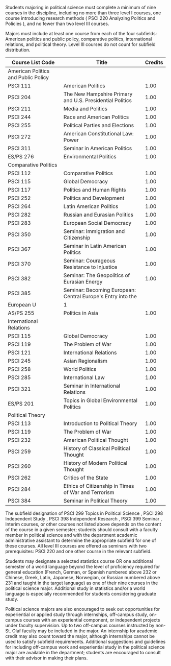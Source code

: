 Students majoring in political science must complete a minimum of nine courses
in the discipline, including no more than three level I courses, one course
introducing research methods (  PSCI 220 Analyzing Politics and Policies  ),
and no fewer than two level III courses.

Majors must include at least one course from each of the four subfields:
American politics and public policy, comparative politics, international
relations, and political theory. Level III courses do not count for subfield
distribution.

Course List  Code  |  Title  |  Credits  
---|---|---  
American Politics and Public Policy  |  
PSCI 111  |  American Politics  |  1.00  
PSCI 204  |  The New Hampshire Primary and U.S. Presidential Politics  |  1.00  
PSCI 211  |  Media and Politics  |  1.00  
PSCI 244  |  Race and American Politics  |  1.00  
PSCI 255  |  Political Parties and Elections  |  1.00  
PSCI 272  |  American Constitutional Law: Power  |  1.00  
PSCI 311  |  Seminar in American Politics  |  1.00  
ES/PS 276  |  Environmental Politics  |  1.00  
Comparative Politics  |  
PSCI 112  |  Comparative Politics  |  1.00  
PSCI 115  |  Global Democracy  |  1.00  
PSCI 117  |  Politics and Human Rights  |  1.00  
PSCI 252  |  Politics and Development  |  1.00  
PSCI 264  |  Latin American Politics  |  1.00  
PSCI 282  |  Russian and Eurasian Politics  |  1.00  
PSCI 283  |  European Social Democracy  |  1.00  
PSCI 350  |  Seminar: Immigration and Citizenship  |  1.00  
PSCI 367  |  Seminar in Latin American Politics  |  1.00  
PSCI 370  |  Seminar: Courageous Resistance to Injustice  |  1.00  
PSCI 382  |  Seminar: The Geopolitics of Eurasian Energy  |  1.00  
PSCI 385  |  Seminar: Becoming European: Central Europe's Entry into the
European U  |  1  
AS/PS 255  |  Politics in Asia  |  1.00  
International Relations  |  
PSCI 115  |  Global Democracy  |  1.00  
PSCI 119  |  The Problem of War  |  1.00  
PSCI 121  |  International Relations  |  1.00  
PSCI 245  |  Asian Regionalism  |  1.00  
PSCI 258  |  World Politics  |  1.00  
PSCI 285  |  International Law  |  1.00  
PSCI 321  |  Seminar in International Relations  |  1.00  
ES/PS 201  |  Topics in Global Environmental Politics  |  1.00  
Political Theory  |  
PSCI 113  |  Introduction to Political Theory  |  1.00  
PSCI 119  |  The Problem of War  |  1.00  
PSCI 232  |  American Political Thought  |  1.00  
PSCI 259  |  History of Classical Political Thought  |  1.00  
PSCI 260  |  History of Modern Political Thought  |  1.00  
PSCI 262  |  Critics of the State  |  1.00  
PSCI 284  |  Ethics of Citizenship in Times of War and Terrorism  |  1.00  
PSCI 384  |  Seminar in Political Theory  |  1.00  
  
The subfield designation of  PSCI 299 Topics in Political Science  ,  PSCI 298
Independent Study  ,  PSCI 398 Independent Research  ,  PSCI 399 Seminar  ,
Interim courses, or other courses not listed above depends on the content of
the course in a given semester; students should consult with a faculty member
in political science and with the department academic administrative assistant
to determine the appropriate subfield for one of these courses. All level III
courses are offered as seminars with two prerequisites:  PSCI 220  and one
other course in the relevant subfield.

Students may designate a selected statistics course OR one additional semester
of a world language beyond the level of proficiency required for general
education (French, German, or Spanish numbered above 232 or Chinese, Greek,
Latin, Japanese, Norwegian, or Russian numbered above 231 and taught in the
target language) as one of their nine courses in the political science major.
Additional study in statistics and/or a world language is especially
recommended for students considering graduate study.

Political science majors are also encouraged to seek out opportunities for
experiential or applied study through internships, off-campus study, on-campus
courses with an experiential component, or independent projects under faculty
supervision. Up to two off-campus courses instructed by non-St. Olaf faculty
may be included in the major. An internship for academic credit may also count
toward the major, although internships cannot be used to satisfy subfield
requirements. Additional suggestions and guidelines for including off-campus
work and experiential study in the political science major are available in
the department; students are encouraged to consult with their advisor in
making their plans.

